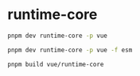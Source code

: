 # runtime-core

```bash
pnpm dev runtime-core -p vue

pnpm dev runtime-core -p vue -f esm

pnpm build vue/runtime-core
```
